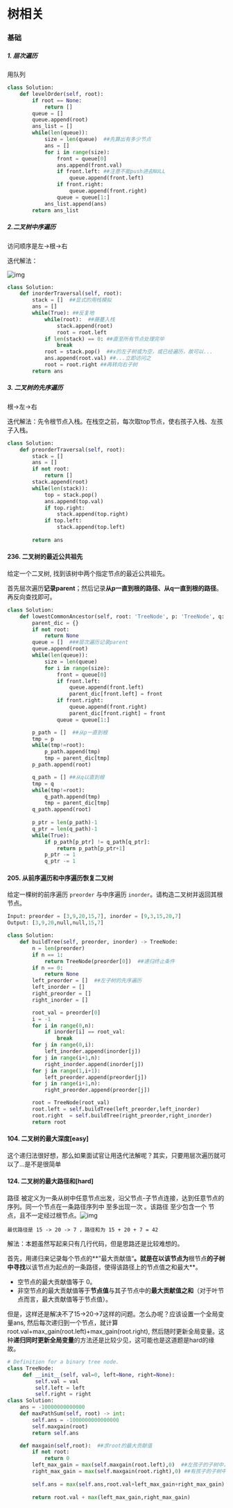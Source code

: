 # 树相关

### 基础

##### 1. 层次遍历

用队列

```python
class Solution:
    def levelOrder(self, root):
        if root == None:
            return []
        queue = []
        queue.append(root)
        ans_list = []
        while(len(queue)):
            size = len(queue)  ##先算出有多少节点
            ans = []
            for i in range(size):
                front = queue[0]
                ans.append(front.val)
                if front.left: ##注意不能push进去NULL
                    queue.append(front.left)
                if front.right:
                    queue.append(front.right)
                queue = queue[1:]
            ans_list.append(ans)
        return ans_list
```



##### 2.二叉树中序遍历

访问顺序是左->根->右

迭代解法：

![img](https://pic3.zhimg.com/80/v2-6615325f7c567ddd204242f5109f1043_1440w.png)

```python
class Solution:
    def inorderTraversal(self, root):
        stack = []  ##显式的用栈模拟
        ans = []
        while(True): ##反复地
            while(root):  ##藤蔓入栈
                stack.append(root)
                root = root.left
            if len(stack) == 0: ##直至所有节点处理完毕
                break
            root = stack.pop()  ##x的左子树或为空，或已经遍历，故可以...
            ans.append(root.val) ##...立即访问之
            root = root.right ##再转向右子树
        return ans
```

##### 3. 二叉树的先序遍历

根->左->右

迭代解法：先令根节点入栈。在栈空之前，每次取top节点，使右孩子入栈、左孩子入栈。

```python
class Solution:
    def preorderTraversal(self, root):
        stack = []
        ans = []
        if not root:
            return []
        stack.append(root)
        while(len(stack)):
            top = stack.pop()
            ans.append(top.val)
            if top.right:
                stack.append(top.right)
            if top.left:
                stack.append(top.left)
        
        return ans
```



#### 236. 二叉树的最近公共祖先

给定一个二叉树, 找到该树中两个指定节点的最近公共祖先。

首先层次遍历**记录parent**；然后记录**从p一直到根的路径、从q一直到根的路径**。再反向查找即可。

```python
class Solution:
    def lowestCommonAncestor(self, root: 'TreeNode', p: 'TreeNode', q: 'TreeNode') -> 'TreeNode':
        parent_dic = {}
        if not root:
            return None
        queue = []  ###层次遍历记录parent
        queue.append(root)
        while(len(queue)):
            size = len(queue)
            for i in range(size):
                front = queue[0]
                if front.left:
                    queue.append(front.left)
                    parent_dic[front.left] = front
                if front.right:
                    queue.append(front.right)
                    parent_dic[front.right] = front
                queue = queue[1:]

        p_path = []  ##从p一直到根
        tmp = p
        while(tmp!=root):
            p_path.append(tmp)
            tmp = parent_dic[tmp]
        p_path.append(root)

        q_path = [] ##从q以直到根
        tmp = q
        while(tmp!=root):
            q_path.append(tmp)
            tmp = parent_dic[tmp]
        q_path.append(root)
        
        p_ptr = len(p_path)-1
        q_ptr = len(q_path)-1
        while(True):
            if p_path[p_ptr] != q_path[q_ptr]:
                return p_path[p_ptr+1]
            p_ptr -= 1
            q_ptr -= 1
```



#### 205. 从前序遍历和中序遍历恢复二叉树

给定一棵树的前序遍历 `preorder` 与中序遍历  `inorder`。请构造二叉树并返回其根节点。

```python
Input: preorder = [3,9,20,15,7], inorder = [9,3,15,20,7]
Output: [3,9,20,null,null,15,7]
```



```python
class Solution:
    def buildTree(self, preorder, inorder) -> TreeNode:
        n = len(preorder)
        if n == 1:
            return TreeNode(preorder[0])  ##递归终止条件
        if n == 0:
            return None
        left_preorder = []  ##左子树的先序遍历
        left_inorder = []
        right_preorder = []
        right_inorder = []

        root_val = preorder[0]
        i = -1
        for i in range(0,n):
            if inorder[i] == root_val:
                break
        for j in range(0,i):
            left_inorder.append(inorder[j])
        for j in range(i+1,n):
            right_inorder.append(inorder[j])
        for j in range(1,i+1):
            left_preorder.append(preorder[j])
        for j in range(i+1,n):
            right_preorder.append(preorder[j])

        root = TreeNode(root_val)
        root.left = self.buildTree(left_preorder,left_inorder)
        root.right  = self.buildTree(right_preorder,right_inorder)
        return root
```



#### 104. 二叉树的最大深度[easy]

这个递归法很好想，那么如果面试官让用迭代法解呢？其实，只要用层次遍历就可以了...是不是很简单



#### 124. 二叉树的最大路径和[hard]

路径 被定义为一条从树中任意节点出发，沿父节点-子节点连接，达到任意节点的序列。同一个节点在一条路径序列中 至多出现一次 。该路径 至少包含一个 节点，且不一定经过根节点。![img](https://assets.leetcode.com/uploads/2020/10/13/exx2.jpg)

```
最优路径是 15 -> 20 -> 7 ，路径和为 15 + 20 + 7 = 42
```

解法：本题虽然写起来只有几行代码，但是思路还是比较难想的。

首先，用递归来记录每个节点的**”最大贡献值“**。就是在以该节点为**根节点**的子树中寻找**以该节点为起点的一条路径，使得该路径上的节点值之和最大**。

- 空节点的最大贡献值等于 0。
- 非空节点的最大贡献值等于**节点值**与其子节点中的**最大贡献值之和**（对于叶节点而言，最大贡献值等于节点值）。

但是，这样还是解决不了15->20->7这样的问题。怎么办呢？应该设置一个全局变量ans, 然后每次递归到一个节点，就计算root.val+max_gain(root.left)+max_gain(root.right), 然后随时更新全局变量。这种**递归同时更新全局变量**的方法还是比较少见，这可能也是这道题是hard的缘故。

```python
# Definition for a binary tree node.
class TreeNode:
     def __init__(self, val=0, left=None, right=None):
         self.val = val
         self.left = left
         self.right = right
class Solution:
    ans = -10000000000000
    def maxPathSum(self, root) -> int:
        self.ans = -1000000000000000
        self.maxgain(root)
        return self.ans

    def maxgain(self,root):  ##求root的最大贡献值
        if not root:
            return 0
        left_max_gain = max(self.maxgain(root.left),0)  ##左孩子的子树中，最长的路径
        right_max_gain = max(self.maxgain(root.right),0) ##有孩子的子树中，最长的路径
        
        self.ans = max(self.ans,root.val+left_max_gain+right_max_gain) ##更新全局变量
        
        return root.val + max(left_max_gain,right_max_gain)
```

